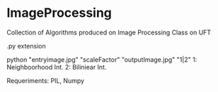 # ImageProcessing
Collection of Algorithms produced on Image Processing Class on UFT

.py extension <br />

python "entryimage.jpg" "scaleFactor" "outputImage.jpg" "1|2" 1: Neighboorhood Int. 2: Biliniear Int.

Requeriments: PIL, Numpy 